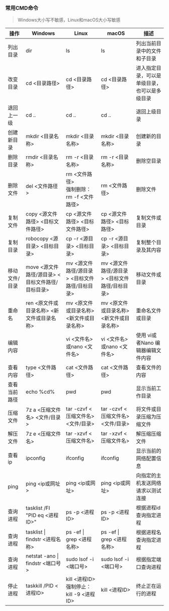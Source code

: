 ### 常用CMD命令

> Windows大小写不敏感，Linux和macOS大小写敏感

| 操作          | Windows                                          | Linux                                          | macOS                                          | 描述                                           |
| ------------- | ------------------------------------------------ | ---------------------------------------------- | ---------------------------------------------- | ---------------------------------------------- |
| 列出目录      | dir                                              | ls                                             | ls                                             | 列出当前目录中的文件和子目录                   |
| 改变目录      | cd <目录路径>                                    | cd <目录路径>                                  | cd <目录路径>                                  | 进入指定目录，可以是单级目录，也可以是多级目录 |
| 退回上一级    | cd ..                                            | cd ..                                          | cd ..                                          | 退回上级目录                                   |
| 创建新目录    | mkdir <目录名称>                                 | mkdir <目录名称>                               | mkdir <目录名称>                               | 创建新的目录                                   |
| 删除目录      | rmdir <目录名称>                                 | rm -r <目录名称>                               | rm -r <目录名称>                               | 删除空目录                                     |
| 删除文件      | del <文件路径>                                   | rm <文件路径><br />强制删除：rm -f <文件路径>  | rm <文件路径>                                  | 删除文件                                       |
| 复制文件      | copy <源文件路径> <目标文件路径>                 | cp <源文件路径> <目标文件路径>                 | cp <源文件路径> <目标路径>                     | 复制文件或目录                                 |
| 复制目录      | robocopy <源目录> <目标目录>                     | cp -r <源目录> <目标目录>                      | cp -r <源目录> <目标目录>                      | 复制整个目录及其内容                           |
| 移动文件/目录 | move <源文件路径/源目录> <目标文件路径/目标目录> | mv <源文件路径/源目录> <目标文件路径/目标目录> | mv <源文件路径/源目录> <目标文件路径/目标目录> | 移动文件或目录                                 |
| 重命名        | ren <原文件或目录名称> <新文件或目录名称>        | mv <原文件或目录名称> <新文件或目录名称>       | mv <原文件或目录名称> <新文件或目录名称>       | 重命名文件或目录                               |
| 编辑内容      |                                                  | vi <文件名>或nano <文件名>                     | vi <文件名>或nano <文件名>                     | 使用 vi或者Nano 编辑器编辑文件内容             |
| 查看内容      | type <文件路径>                                  | cat <文件路径>                                 | cat <文件路径>                                 | 查看文件的内容                                 |
| 查看当前路径  | echo %cd%                                        | pwd                                            | pwd                                            | 显示当前工作目录                               |
| 压缩文件      | 7z a <压缩文件名> <文件/目录>                    | tar -czvf <压缩文件名> <文件/目录>             | tar -czvf <压缩文件名> <文件/目录>             | 将文件或目录压缩为压缩文件                     |
| 解压文件      | 7z e <压缩文件名>                                | tar -xzvf <压缩文件名>                         | tar -xzvf <压缩文件名>                         | 解压缩压缩文件                                 |
| 查看ip        | ipconfig                                         | ifconfig                                       | ifconfig                                       | 显示当前的网络配置信息                         |
| ping          | ping <ip或网址>                                  | ping <ip或网址>                                | ping <ip或网址>                                | 向指定的主机发送网络请求以测试连接             |
| 查询进程      | tasklist /FI "PID eq <进程ID>"                   | ps -p <进程ID>                                 | ps -p <进程ID>                                 | 根据进程id查询指定进程                         |
| 查询进程      | tasklist \| findstr <进程名称>                   | ps -ef \| grep <进程名称>                      | ps -ef \| grep <进程名称>                      | 根据进程名查询指定进程                         |
| 查询进程      | netstat -ano \| findstr <端口号>                 | sudo lsof -i <端口号>                          | sudo lsof -i <端口号>                          | 根据指定端口查询进程                           |
| 停止进程      | taskkill /PID <进程ID>                           | kill <进程ID><br />强制停止：kill -9 <进程ID>  | kill <进程ID>                                  | 终止正在运行的进程                             |